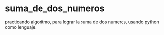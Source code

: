 # suma_de_dos_numeros
practicando algoritmo, para lograr la suma de dos numeros, usando python como lenguaje.
